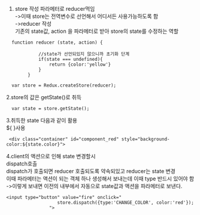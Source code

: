 1.  store 작성 파라메터로 reducer먹임  
    ->이때 store는 전역변수로 선언해서 어디서든 사용가능하도록 함  
    ->reducer 작성  
    기존의 state값, action 을 파라메터로 받아 store의 state를 수정하는 역할

```
  function reducer (state, action) {

            //state가 선언되있지 않으니까 초기화 단계
            if(state === undefined){
                return {color:'yellow'}
            }
        }

  var store = Redux.createStore(reducer);

```

2.store의 값은 getState()로 취득

```
  var state = store.getState();
```

3.취득한 state 다음과 같이 활용  
${ }사용

```
 <div class="container" id="component_red" style="background-color:${state.color}">
```

4.client의 액션으로 인해 state 변경할시  
dispatch호출  
dispatch가 호출되면 reducer 호출되도록 약속되있고 reducer는 state 변경  
이때 파라메터는 액션이 되는 객체 하나 생성해서 보내는데 이때 type 반드시 있어야 함  
->이렇게 보내면 이전의 내부에서 자동으로 state값과 액션을 파라메터로 보낸다.

```
<input type="button" value="fire" onclick="
                   store.dispatch({type:'CHANGE_COLOR', color:'red'});
                ">
```
